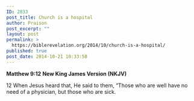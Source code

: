 ```yaml
---
ID: 2833
post_title: Church is a hospital
author: Praison
post_excerpt: ""
layout: post
permalink: >
  https://biblerevelation.org/2014/10/church-is-a-hospital/
published: true
post_date: 2014-10-21 10:33:58
---
```

<strong>Matthew 9:12</strong>
<strong> New King James Version (NKJV)</strong>

12 When Jesus heard that, He said to them, “Those who are well have no need of a physician, but those who are sick.